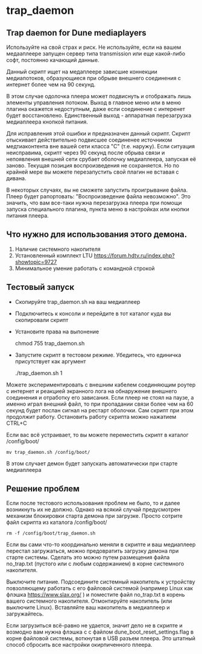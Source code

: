 # trap_daemon
## Trap daemon for Dune mediaplayers

  Используйте на свой страх и риск. 
  Не используйте, если на вашем медааплеере запущен сервер типа transmission 
  или еще какой-либо софт, постоянно качающий данные.
  
  Данный скрипт ищет на медаплеере зависшие коннекции медиапотоков, 
  образующиеся при обрыве внешнего соединения с интернет более чем на 90 секунд.
  
  В этом случае одолочка плеера может подвиснуть и отображать лишь элементы 
  управления потоком. Выход в главное меню или в меню плагина окажется недоступным,
  даже если соединение с интеренет будет восстановлено.
  Единственный выход - аппаратная перезагрузка медиаплеера кнопкой питания.
  
  Для исправления этой ошибки и предназначен данный скрипт. Скрипт отыскивает 
  действительно подвисшее соединенее источником медтиаконтента вне вашей сети 
  класса "C" (т.е. наружу). Если ситуация неисправима, скрипт через 90 секунд 
  после обрыва связи и непоявления внешней сети срубает оболочку медиаплеера, 
  запуская  её заново. Текущая позиция воспроизведения не сохраняется. 
  Но по крайней мере вы можете перезапустить свой плагин не вставая с дивана.
  
  В некоторых случаях, вы не сможете запустить проигрывание файла. Плеер будет 
  рапортовать: "Воспроизведение файла невозможно". Это значить, что вам все-таки 
  нужна перезагрузка плеера при помощи запуска специального плагина, пункта меню
  в настройках или кнопки питания плеера.
  
## Что нужно для использования этого демона.
  1. Наличие системного накопителя
  2. Установленный комплект LTU https://forum.hdtv.ru/index.php?showtopic=9727
  3. Минимальное умение работать с командной строкой

## Тестовый запуск
  - Скопируйте trap_daemon.sh на ваш медиаплеер
  - Подключитесь к консоли и перейдите в тот каталог куда вы скопировали скрипт
  - Установите права на выпонение


    chmod 755 trap_daemon.sh

  - Запустите скрипт в тестовом режиме. Убедитесь, что единичка присутствует как аргумент


    ./trap_daemon.sh 1
  
  Можете экспериментировать с внешним кабелем соединяющим роутер с интернет и 
  реакцией экранного лога на обнаружение внешнего соединения и отработку его зависания.
  Если плеер не стоял на паузе, а именно играл внешний файл, то при пропадании связи 
  более чем на 60 секунд будет послан сигнал на рестарт оболочки. 
  Сам скрипт при этом продолжит работу. Остановить работу скрипта можно нажатием CTRL+C
  
  Если вас всё устраивает, то вы можете переместить скрипт в каталог /config/boot/

    mv trap_daemon.sh /config/boot/

  В этом случает демон будет запускать автоматически при старте медиаплеера

## Решение проблем

  Если после тестового использования проблем не было, то и далее возникнуть их не должно.
  Однако на всякий случай предусмотрен механизм блокировки старта демона при загрузке.
  Просто сотрите файл скрипта из каталога /config/boot/

    rm -f /config/boot/trap_daemon.sh
    
  Если вы сами что-то координально меняли в скрипте и ваш медиаплеер перестал загружаться,
  можно предовратить загрузку демона при старте системы. Сделать это можно путем размещения 
  файла no_trap.txt (пустого или с любым содержанием) в корне системного накопителя.
  
  Выключите питание. Подсоедините системный накопитель к устройству повзоляющему работать
  с его файловой системой (например Linux как флэшка https://www.slax.org/ ) и поместите файл
  no_trap.txt в корень вашего системного накопителя. Отмонтируйте накопитель (или выключите Linux).
  Вставляйте ваш накопитель в медиаплеер и загружайтесь.
  
  Если загрузиться всё-равно не удается, значит дело не в скрипте и возмодно вам нужна флэшка с
  с файлом dune_boot_reset_settings.flag в корне файловой системы, воткнутая в USB разъем плеера.
  Это штатный способ сбросить все настройки окирпиченного плеера.
  
 
